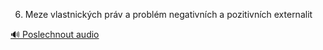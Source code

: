 
6. Meze vlastnických práv a problém negativních a pozitivních externalit

[🔊 Poslechnout audio](/data/7-paragraphs/audio/chapter_126/para_001-6-Meze-vlastnickch-prv-a-problm-negativnch-a.mp3)
